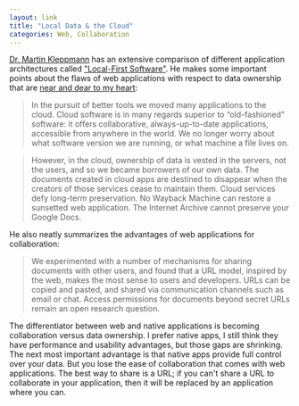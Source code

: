 ```yaml
---
layout: link
title: "Local Data & the Cloud"
categories: Web, Collaboration
---
```


[Dr. Martin Kleppmann](https://twitter.com/martinkl) has an extensive comparison of different application architectures called ["Local-First Software"](https://www.inkandswitch.com/local-first.html). He makes some important points about the flaws of web applications with respect to data ownership that are [near and dear to my heart](/2019/04/09/own-your-data/):

> In the pursuit of better tools we moved many applications to the cloud. Cloud software is in many regards superior to “old-fashioned” software: it offers collaborative, always-up-to-date applications, accessible from anywhere in the world. We no longer worry about what software version we are running, or what machine a file lives on.

> However, in the cloud, ownership of data is vested in the servers, not the users, and so we became borrowers of our own data. The documents created in cloud apps are destined to disappear when the creators of those services cease to maintain them. Cloud services defy long-term preservation. No Wayback Machine can restore a sunsetted web application. The Internet Archive cannot preserve your Google Docs.

He also neatly summarizes the advantages of web applications for collaboration:

> We experimented with a number of mechanisms for sharing documents with other users, and found that a URL model, inspired by the web, makes the most sense to users and developers. URLs can be copied and pasted, and shared via communication channels such as email or chat. Access permissions for documents beyond secret URLs remain an open research question.

The differentiator between web and native applications is becoming collaboration versus data ownership. I prefer native apps, I still think they have performance and usability advantages, but those gaps are shrinking. The next most important advantage is that native apps provide full control over your data. But you lose the ease of collaboration that comes with web applications. The best way to share is a URL; if you can't share a URL to collaborate in your application, then it will be replaced by an application where you can.

